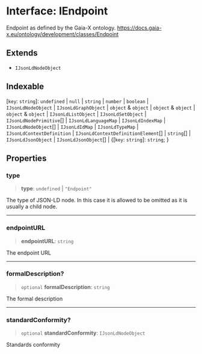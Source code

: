 # Interface: IEndpoint

Endpoint as defined by the Gaia-X ontology.
https://docs.gaia-x.eu/ontology/development/classes/Endpoint

## Extends

- `IJsonLdNodeObject`

## Indexable

\[`key`: `string`\]: `undefined` \| `null` \| `string` \| `number` \| `boolean` \| `IJsonLdNodeObject` \| `IJsonLdGraphObject` \| `object` & `object` \| `object` & `object` \| `object` & `object` \| `IJsonLdListObject` \| `IJsonLdSetObject` \| `IJsonLdNodePrimitive`[] \| `IJsonLdLanguageMap` \| `IJsonLdIndexMap` \| `IJsonLdNodeObject`[] \| `IJsonLdIdMap` \| `IJsonLdTypeMap` \| `IJsonLdContextDefinition` \| `IJsonLdContextDefinitionElement`[] \| `string`[] \| `IJsonLdJsonObject` \| `IJsonLdJsonObject`[] \| \{[`key`: `string`]: `string`; \}

## Properties

### type

> **type**: `undefined` \| `"Endpoint"`

The type of JSON-LD node. In this case it is allowed to be omitted as it is usually a child node.

***

### endpointURL

> **endpointURL**: `string`

The endpoint URL

***

### formalDescription?

> `optional` **formalDescription**: `string`

The formal description

***

### standardConformity?

> `optional` **standardConformity**: `IJsonLdNodeObject`

Standards conformity
